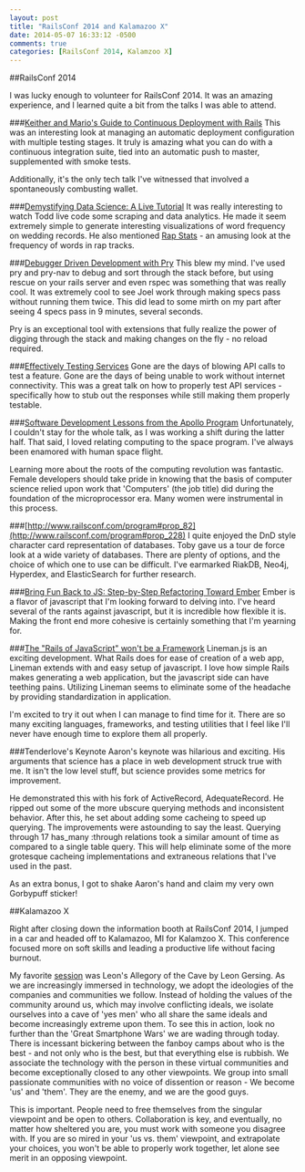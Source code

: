 ```yaml
---
layout: post
title: "RailsConf 2014 and Kalamazoo X"
date: 2014-05-07 16:33:12 -0500
comments: true
categories: [RailsConf 2014, Kalamzoo X]
---
```


##RailsConf 2014

I was lucky enough to volunteer for RailsConf 2014. It was an amazing experience, and I learned quite a bit from the talks I was able to attend.

###[Keither and Mario's Guide to Continuous Deployment with Rails](http://www.railsconf.com/program#prop_410)
This was an interesting look at managing an automatic deployment configuration with multiple testing stages. It truly is amazing what you can do with a continuous integration suite, tied into an automatic push to master, supplemented with smoke tests.

Additionally, it's the only tech talk I've witnessed that involved a spontaneously combusting wallet.

###[Demystifying Data Science: A Live Tutorial](http://www.railsconf.com/program#prop_164)
It was really interesting to watch Todd live code some scraping and data analytics. He made it seem extremely simple to generate interesting visualizations of word frequency on wedding records. He also mentioned [Rap Stats](rapgenius.com/rapstats) - an amusing look at the frequency of words in rap tracks.

###[Debugger Driven Development with Pry](http://www.railsconf.com/program#prop_376)
This blew my mind. I've used pry and pry-nav to debug and sort through the stack before, but using rescue on your rails server and even rspec was something that was really cool. It was extremely cool to see Joel work through making specs pass without running them twice. This did lead to some mirth on my part after seeing 4 specs pass in 9 minutes, several seconds.

Pry is an exceptional tool with extensions that fully realize the power of digging through the stack and making changes on the fly - no reload required.

###[Effectively Testing Services](http://www.railsconf.com/program#prop_433)
Gone are the days of blowing API calls to test a feature. Gone are the days of being unable to work without internet connectivity. This was a great talk on how to properly test API services - specifically how to stub out the responses while still making them properly testable.

###[Software Development Lessons from the Apollo Program](http://www.railsconf.com/program#prop_82)
Unfortunately, I couldn't stay for the whole talk, as I was working a shift during the latter half. That said, I loved relating computing to the space program. I've always been enamored with human space flight.

Learning more about the roots of the computing revolution was fantastic. Female developers should take pride in knowing that the basis of computer science relied upon work that 'Computers' (the job title) did during the foundation of the microprocessor era. Many women were instrumental in this process.

###[http://www.railsconf.com/program#prop_82](http://www.railsconf.com/program#prop_228)
I quite enjoyed the DnD style character card representation of databases. Toby gave us a tour de force look at a wide variety of databases. There are plenty of options, and the choice of which one to use can be difficult. I've earmarked RiakDB, Neo4j, Hyperdex, and ElasticSearch for further research.

###[Bring Fun Back to JS: Step-by-Step Refactoring Toward Ember](http://www.railsconf.com/program#prop_266)
Ember is a flavor of javascript that I'm looking forward to delving into. I've heard several of the rants against javascript, but it is incredible how flexible it is. Making the front end more cohesive is certainly something that I'm yearning for.

###[The "Rails of JavaScript" won't be a Framework](http://www.railsconf.com/program#prop_220)
Lineman.js is an exciting development. What Rails does for ease of creation of a web app, Lineman extends with and easy setup of javascript. I love how simple Rails makes generating a web application, but the javascript side can have teething pains. Utilizing Lineman seems to eliminate some of the headache by providing standardization in application.

I'm excited to try it out when I can manage to find time for it. There are so many exciting languages, frameworks, and testing utilities that I feel like I'll never have enough time to explore them all properly.

###Tenderlove's Keynote
Aaron's keynote was hilarious and exciting. His arguments that science has a place in web development struck true with me. It isn't the low level stuff, but science provides some metrics for improvement.

He demonstrated this with his fork of ActiveRecord, AdequateRecord. He ripped out some of the more ubscure querying methods and inconsistent behavior. After this, he set about adding some cacheing to speed up querying. The improvements were astounding to say the least. Querying through 17 has_many :through relations took a similar amount of time as compared to a single table query. This will help eliminate some of the more grotesque cacheing implementations and extraneous relations that I've used in the past.

As an extra bonus, I got to shake Aaron's hand and claim my very own Gorbypuff sticker!


##Kalamazoo X

Right after closing down the information booth at RailsConf 2014, I jumped in a car and headed off to Kalamazoo, MI for Kalamzoo X. This conference focused more on soft skills and leading a productive life without facing burnout.

My favorite [session](http://kalamazoox.org/2014-2/sessions/) was Leon's Allegory of the Cave by Leon Gersing. As we are increasingly immersed in technology, we adopt the ideologies of the companies and communities we follow. Instead of holding the values of the community around us, which may involve conflicting ideals, we isolate ourselves into a cave of 'yes men' who all share the same ideals and become increasingly extreme upon them. To see this in action, look no further than the 'Great Smartphone Wars' we are wading through today. There is incessant bickering between the fanboy camps about who is the best - and not only who is the best, but that everything else is rubbish. We associate the technology with the person in these virtual communities and become exceptionally closed to any other viewpoints. We group into small passionate communities with no voice of dissention or reason - We become 'us' and 'them'. They are the enemy, and we are the good guys.

This is important. People need to free themselves from the singular viewpoint and be open to others. Collaboration is key, and eventually, no matter how sheltered you are, you must work with someone you disagree with. If you are so mired in your 'us vs. them' viewpoint, and extrapolate your choices, you won't be able to properly work together, let alone see merit in an opposing viewpoint.
